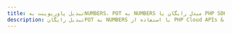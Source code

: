 ---title: تبدیل پاورپوینت بهNUMBERS، POT به NUMBERS مبدل رایگان یا PHP SDKdescription: تبدیل رایگانPOT به NUMBERS با استفاده از PHP Cloud APIs & SDK. همچنین اسناد Microsoft PowerPoint را در Cloud ایجاد، ویرایش و رندر کنید.---